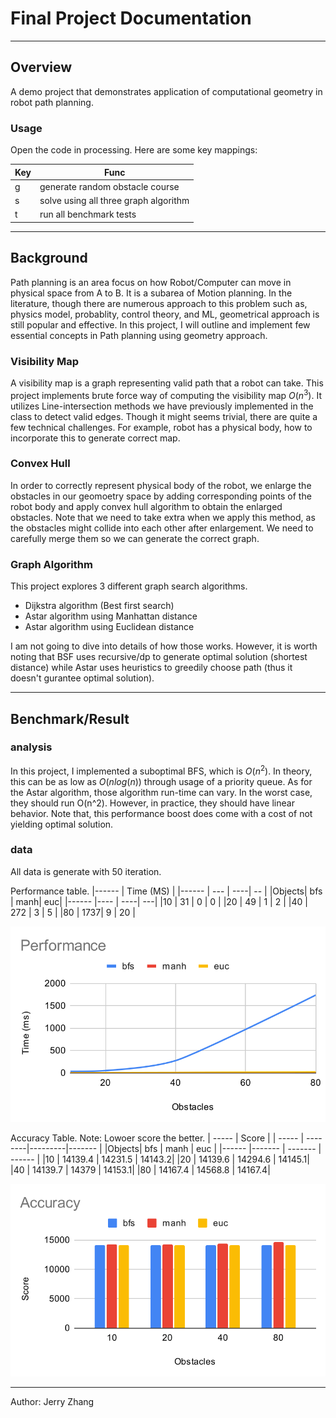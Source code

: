 # Final Project Documentation

--- 
## Overview

A demo project that demonstrates application of computational geometry in robot path planning.

### Usage

Open the code in processing. Here are some key mappings: 

| Key | Func    |
| --  | ------  | 
| g   | generate random obstacle course |
| s   | solve using all three graph algorithm |
| t   | run all benchmark tests |
--- 
## Background 

Path planning is an area focus on how Robot/Computer can move in physical space from A to B. 
It is a subarea of Motion planning. In the literature, though there are numerous approach to this problem 
such as, physics model, probablity, control theory, and ML, geometrical approach is still popular and effective.
In this project, I will outline and implement few essential concepts in Path planning using geometry approach. 

### Visibility Map

A visibility map is a graph representing valid path that a robot can take. 
This project implements brute force way of computing the visibility map $O(n^3)$.
It utilizes Line-intersection methods we have previously implemented in the class to detect 
valid edges. Though it might seems trivial, there are quite a few technical challenges. For example,
robot has a physical body, how to incorporate this to generate correct map.

### Convex Hull

In order to correctly represent physical body of the robot, we enlarge the obstacles 
in our geomoetry space by adding corresponding points of the robot body and apply convex hull 
algorithm to obtain the enlarged obstacles. Note that we need to take extra when we apply this method, 
as the obstacles might collide into each other after enlargement. We need to carefully merge them so we can 
generate the correct graph.

### Graph Algorithm

This project explores 3 different graph search algorithms. 

- Dijkstra algorithm (Best first search)
- Astar algorithm using Manhattan distance
- Astar algorithm using Euclidean distance

I am not going to dive into details of how those works. However, it is worth noting that BSF uses recursive/dp
to generate optimal solution (shortest distance) while Astar uses heuristics to greedily choose path (thus 
it doesn't gurantee optimal solution).  

--- 
## Benchmark/Result

### analysis

In this project, I implemented a suboptimal BFS, which is $O(n^2)$. In theory, this can be as low as
$O(nlog(n))$ through usage of a priority queue. As for the Astar algorithm, those algorithm run-time can
vary. In the worst case, they should run O(n^2). However, in practice, they should have linear behavior.
Note that, this performance boost does come with a cost of not yielding optimal solution. 

### data

All data is generate with 50 iteration. 

Performance table. 
|------ | Time  (MS) |
|------ | --- | ----| -- | 
|Objects|	bfs |	manh|	euc|
|------ |---- | ----| ---|
|10	    | 31	| 0	  | 0  |
|20	    | 49	| 1	  | 2  |
|40	    | 272	| 3	  | 5  |
|80	    | 1737|	9	  | 20 |

![performance](./meta/Performance.svg)

Accuracy Table. Note: Lowoer score the better.
| ----- | Score |
| ----- | --------|---------|------- |
|Objects| bfs	    | manh    | euc    |
|------ |-------  | ------- | ------ |
|10     |	14139.4	| 14231.5	| 14143.2|
|20	    | 14139.6	| 14294.6	| 14145.1|
|40	    | 14139.7	| 14379	  | 14153.1|
|80	    | 14167.4	| 14568.8	| 14167.4|


![accuracy](./meta/Accuracy.svg)


--- 
Author: Jerry Zhang

